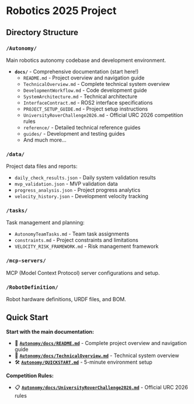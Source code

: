 # Robotics 2025 Project

## Directory Structure

### `/Autonomy/`
Main robotics autonomy codebase and development environment.
- **`docs/`** - Comprehensive documentation (start here!)
  - `README.md` - Project overview and navigation guide
  - `TechnicalOverview.md` - Complete technical system overview
  - `DevelopmentWorkflow.md` - Code development guide
  - `SystemArchitecture.md` - Technical architecture
  - `InterfaceContract.md` - ROS2 interface specifications
  - `PROJECT_SETUP_GUIDE.md` - Project setup instructions
  - `UniversityRoverChallenge2026.md` - Official URC 2026 competition rules
  - `reference/` - Detailed technical reference guides
  - `guides/` - Development and testing guides
  - And much more...

### `/data/`
Project data files and reports:
- `daily_check_results.json` - Daily system validation results
- `mvp_validation.json` - MVP validation data
- `progress_analysis.json` - Project progress analytics
- `velocity_history.json` - Development velocity tracking

### `/tasks/`
Task management and planning:
- `AutonomyTeamTasks.md` - Team task assignments
- `constraints.md` - Project constraints and limitations
- `VELOCITY_RISK_FRAMEWORK.md` - Risk management framework

### `/mcp-servers/`
MCP (Model Context Protocol) server configurations and setup.

### `/RobotDefinition/`
Robot hardware definitions, URDF files, and BOM.

## Quick Start

**Start with the main documentation:**
- 📖 **[`Autonomy/docs/README.md`](Autonomy/docs/README.md)** - Complete project overview and navigation guide
- 🚀 **[`Autonomy/docs/TechnicalOverview.md`](Autonomy/docs/TechnicalOverview.md)** - Technical system overview
- 🛠️ **[`Autonomy/QUICKSTART.md`](Autonomy/QUICKSTART.md)** - 5-minute environment setup

**Competition Rules:**
- 📋 **[`Autonomy/docs/UniversityRoverChallenge2026.md`](Autonomy/docs/UniversityRoverChallenge2026.md)** - Official URC 2026 rules
